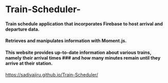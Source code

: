 # Train-Scheduler-
#### Train schedule application that incorporates Firebase to host arrival and departure data. 
#### Retrieves and manipulates information with Moment.js. 
#### This website provides up-to-date information about various trains, namely their arrival times ### and how many minutes remain until they arrive at their station.

https://sadiyajiru.github.io/Train-Scheduler/

